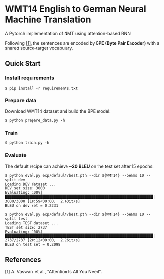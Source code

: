 # WMT14 English to German Neural Machine Translation
A Pytorch implementation of NMT using attention-based RNN.

Following [[1]](#References), the sentences are encoded by **BPE (Byte Pair Encoder)** with a shared source-target vocabulary.

## Quick Start
### Install requirements
```
$ pip install -r requirements.txt
```
### Prepare data
Download WMT14 dataset and build the BPE model:
```
$ python prepare_data.py -h
```
### Train
```
$ python train.py -h
```
### Evaluate
The default recipe can achieve **~20 BLEU** on the test set after 15 epochs:
```
$ python eval.py exp/default/best.pth --dir ${WMT14} --beams 10 --split dev
Loading DEV dataset ...
DEV set size: 3000
Evaluating: 100%|███████████████████████████████████████████████████████████████████| 3000/3000 [18:59<00:00,  2.63it/s]
BLEU on dev set = 0.2231

$ python eval.py exp/default/best.pth --dir ${WMT14} --beams 10 --split test
Loading TEST dataset ...
TEST set size: 2737
Evaluating: 100%|███████████████████████████████████████████████████████████████████| 2737/2737 [20:12<00:00,  2.26it/s]
BLEU on test set = 0.2098
```

## References
[1] A. Vaswani et al., "Attention Is All You Need".
